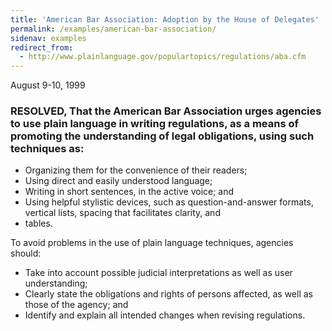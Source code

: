 ```yaml
---
title: 'American Bar Association: Adoption by the House of Delegates'
permalink: /examples/american-bar-association/
sidenav: examples
redirect_from:
  - http://www.plainlanguage.gov/populartopics/regulations/aba.cfm
---
```


August 9-10, 1999

### RESOLVED, That the American Bar Association urges agencies to use plain language in writing regulations, as a means of promoting the understanding of legal obligations, using such techniques as:

- Organizing them for the convenience of their readers;
- Using direct and easily understood language;
- Writing in short sentences, in the active voice; and
- Using helpful stylistic devices, such as question-and-answer formats, vertical lists, spacing that facilitates clarity, and
- tables.

To avoid problems in the use of plain language techniques, agencies should:

- Take into account possible judicial interpretations as well as user understanding;
- Clearly state the obligations and rights of persons affected, as well as those of the agency; and
- Identify and explain all intended changes when revising regulations.
